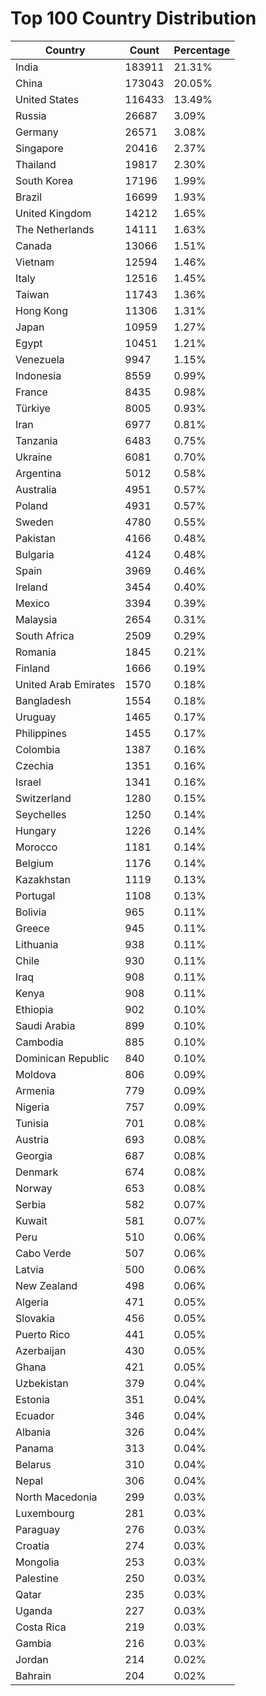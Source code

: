 # Top 100 Country Distribution
| Country | Count | Percentage |
|----|----|----|
| India | 183911 | 21.31% |
| China | 173043 | 20.05% |
| United States | 116433 | 13.49% |
| Russia | 26687 | 3.09% |
| Germany | 26571 | 3.08% |
| Singapore | 20416 | 2.37% |
| Thailand | 19817 | 2.30% |
| South Korea | 17196 | 1.99% |
| Brazil | 16699 | 1.93% |
| United Kingdom | 14212 | 1.65% |
| The Netherlands | 14111 | 1.63% |
| Canada | 13066 | 1.51% |
| Vietnam | 12594 | 1.46% |
| Italy | 12516 | 1.45% |
| Taiwan | 11743 | 1.36% |
| Hong Kong | 11306 | 1.31% |
| Japan | 10959 | 1.27% |
| Egypt | 10451 | 1.21% |
| Venezuela | 9947 | 1.15% |
| Indonesia | 8559 | 0.99% |
| France | 8435 | 0.98% |
| Türkiye | 8005 | 0.93% |
| Iran | 6977 | 0.81% |
| Tanzania | 6483 | 0.75% |
| Ukraine | 6081 | 0.70% |
| Argentina | 5012 | 0.58% |
| Australia | 4951 | 0.57% |
| Poland | 4931 | 0.57% |
| Sweden | 4780 | 0.55% |
| Pakistan | 4166 | 0.48% |
| Bulgaria | 4124 | 0.48% |
| Spain | 3969 | 0.46% |
| Ireland | 3454 | 0.40% |
| Mexico | 3394 | 0.39% |
| Malaysia | 2654 | 0.31% |
| South Africa | 2509 | 0.29% |
| Romania | 1845 | 0.21% |
| Finland | 1666 | 0.19% |
| United Arab Emirates | 1570 | 0.18% |
| Bangladesh | 1554 | 0.18% |
| Uruguay | 1465 | 0.17% |
| Philippines | 1455 | 0.17% |
| Colombia | 1387 | 0.16% |
| Czechia | 1351 | 0.16% |
| Israel | 1341 | 0.16% |
| Switzerland | 1280 | 0.15% |
| Seychelles | 1250 | 0.14% |
| Hungary | 1226 | 0.14% |
| Morocco | 1181 | 0.14% |
| Belgium | 1176 | 0.14% |
| Kazakhstan | 1119 | 0.13% |
| Portugal | 1108 | 0.13% |
| Bolivia | 965 | 0.11% |
| Greece | 945 | 0.11% |
| Lithuania | 938 | 0.11% |
| Chile | 930 | 0.11% |
| Iraq | 908 | 0.11% |
| Kenya | 908 | 0.11% |
| Ethiopia | 902 | 0.10% |
| Saudi Arabia | 899 | 0.10% |
| Cambodia | 885 | 0.10% |
| Dominican Republic | 840 | 0.10% |
| Moldova | 806 | 0.09% |
| Armenia | 779 | 0.09% |
| Nigeria | 757 | 0.09% |
| Tunisia | 701 | 0.08% |
| Austria | 693 | 0.08% |
| Georgia | 687 | 0.08% |
| Denmark | 674 | 0.08% |
| Norway | 653 | 0.08% |
| Serbia | 582 | 0.07% |
| Kuwait | 581 | 0.07% |
| Peru | 510 | 0.06% |
| Cabo Verde | 507 | 0.06% |
| Latvia | 500 | 0.06% |
| New Zealand | 498 | 0.06% |
| Algeria | 471 | 0.05% |
| Slovakia | 456 | 0.05% |
| Puerto Rico | 441 | 0.05% |
| Azerbaijan | 430 | 0.05% |
| Ghana | 421 | 0.05% |
| Uzbekistan | 379 | 0.04% |
| Estonia | 351 | 0.04% |
| Ecuador | 346 | 0.04% |
| Albania | 326 | 0.04% |
| Panama | 313 | 0.04% |
| Belarus | 310 | 0.04% |
| Nepal | 306 | 0.04% |
| North Macedonia | 299 | 0.03% |
| Luxembourg | 281 | 0.03% |
| Paraguay | 276 | 0.03% |
| Croatia | 274 | 0.03% |
| Mongolia | 253 | 0.03% |
| Palestine | 250 | 0.03% |
| Qatar | 235 | 0.03% |
| Uganda | 227 | 0.03% |
| Costa Rica | 219 | 0.03% |
| Gambia | 216 | 0.03% |
| Jordan | 214 | 0.02% |
| Bahrain | 204 | 0.02% |
